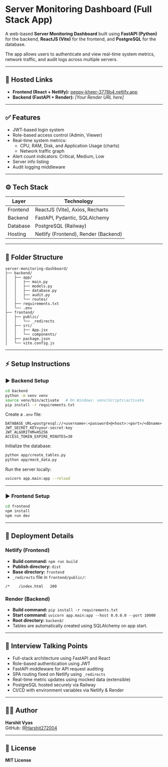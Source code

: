 # Server Monitoring Dashboard (Full Stack App)

A web-based **Server Monitoring Dashboard** built using **FastAPI (Python)** for the backend, **ReactJS (Vite)** for the frontend, and **PostgreSQL** for the database.

The app allows users to authenticate and view real-time system metrics, network traffic, and audit logs across multiple servers.

---

## 🔗 Hosted Links

- **Frontend (React + Netlify):** [peppy-kheer-3778b4.netlify.app](https://peppy-kheer-3778b4.netlify.app)
- **Backend (FastAPI + Render):** *[Your Render URL here]*

---

## ✅ Features

- JWT-based login system  
- Role-based access control (Admin, Viewer)  
- Real-time system metrics:
  - CPU, RAM, Disk, and Application Usage (charts)
  - Network traffic graph  
- Alert count indicators: Critical, Medium, Low  
- Server info listing  
- Audit logging middleware  

---

## ⚙️ Tech Stack

| Layer     | Technology                          |
|-----------|--------------------------------------|
| Frontend  | ReactJS (Vite), Axios, Recharts      |
| Backend   | FastAPI, Pydantic, SQLAlchemy        |
| Database  | PostgreSQL (Railway)                 |
| Hosting   | Netlify (Frontend), Render (Backend) |

---

## 📁 Folder Structure

```
server-monitoring-dashboard/
├── backend/
│   ├── app/
│   │   ├── main.py
│   │   ├── models.py
│   │   ├── database.py
│   │   ├── audit.py
│   │   └── routes/
│   ├── requirements.txt
│   └── .env
├── frontend/
│   ├── public/
│   │   └── _redirects
│   ├── src/
│   │   ├── App.jsx
│   │   └── components/
│   ├── package.json
│   └── vite.config.js
```

---

## ⚡ Setup Instructions

### ▶️ Backend Setup

```bash
cd backend
python -m venv venv
source venv/bin/activate   # On Windows: venv\Scripts\activate
pip install -r requirements.txt
```

Create a `.env` file:

```env
DATABASE_URL=postgresql://<username>:<password>@<host>:<port>/<dbname>
JWT_SECRET_KEY=your-secret-key
JWT_ALGORITHM=HS256
ACCESS_TOKEN_EXPIRE_MINUTES=30
```

Initialize the database:

```bash
python app/create_tables.py
python app/mock_data.py
```

Run the server locally:

```bash
uvicorn app.main:app --reload
```

---

### ▶️ Frontend Setup

```bash
cd frontend
npm install
npm run dev
```

---

## 🚀 Deployment Details

### Netlify (Frontend)

- **Build command:** `npm run build`
- **Publish directory:** `dist`
- **Base directory:** `frontend`
- `_redirects` file in `frontend/public/`:

```
/*    /index.html   200
```

### Render (Backend)

- **Build command:** `pip install -r requirements.txt`
- **Start command:** `uvicorn app.main:app --host 0.0.0.0 --port 10000`
- **Root directory:** `backend/`
- Tables are automatically created using SQLAlchemy on app start.

---

## 💬 Interview Talking Points

- Full-stack architecture using FastAPI and React  
- Role-based authentication using JWT  
- FastAPI middleware for API request auditing  
- SPA routing fixed on Netlify using `_redirects`  
- Real-time metric updates using mocked data (extensible)  
- PostgreSQL hosted securely via Railway  
- CI/CD with environment variables via Netlify & Render  

---

## 👨‍💻 Author

**Harshit Vyas**  
GitHub: [@Harshit272004](https://github.com/Harshit272004)

---

## 📄 License

**MIT License**
